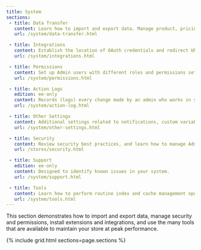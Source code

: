 ```yaml
---
title: System
sections:
 - title: Data Transfer
   content: Learn how to import and export data. Manage product, pricing, customer, and tax rate data.
   url: /system/data-transfer.html

 - title: Integrations
   content: Establish the location of OAuth credentials and redirect URL for third-party integrations, and identify available API resources. Discover resources to extend the native capabilities of Magento.
   url: /system/integrations.html

 - title: Permissions
   content: Set up Admin users with different roles and permissions settings.
   url: /system/permissions.html

 - title: Action Logs
   edition: ee-only
   content: Records (logs) every change made by an admin who works in your store.
   url: /system/action-log.html

 - title: Other Settings
   content: Additional settings related to notifications, custom variables and encryption key.
   url: /system/other-settings.html

 - title: Security
   content: Review security best practices, and learn how to manage Admin sessions and credentials, implement CAPTCHA, and manage website restrictions.
   url: /stores/security.html

 - title: Support
   edition: ee-only
   content: Designed to identify known issues in your system. 
   url: /system/support.html

 - title: Tools
   content: Learn how to perform routine index and cache management operations, back up the system, manage scheduled operations, and use an assortment of developer tools.
   url: /system/tools.html
---
```


This section demonstrates how to import and export data, manage security and permissions, install extensions and integrations, and use the many tools that are available to maintain your store at peak performance.

{% include grid.html sections=page.sections %}
